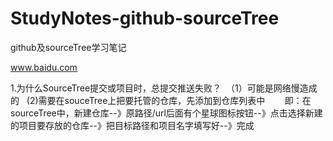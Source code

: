 # StudyNotes-github-sourceTree
github及sourceTree学习笔记

<a href="www.baidu.com">www.baidu.com</a>

1.为什么SourceTree提交或项目时，总提交推送失败？
  （1）可能是网络慢造成的
   (2)需要在souceTree上把要托管的仓库，先添加到仓库列表中
        即：在sourceTree中，新建仓库--》原路径/url后面有个星球图标按钮--》点击选择新建的项目要存放的仓库--》把目标路径和项目名字填写好--》完成
